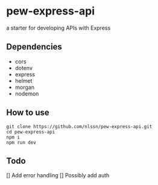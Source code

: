 # pew-express-api

a starter for developing APIs with Express

## Dependencies

- cors
- dotenv
- express
- helmet
- morgan
- nodemon

## How to use

```
git clone https://github.com/nlssn/pew-express-api.git
cd pew-express-api
npm i
npm run dev
```

## Todo

[] Add error handling
[] Possibly add auth
